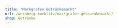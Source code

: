 ```yaml
---
title: "Markgrafen Getränkemarkt"
url: /wernberg-koeblitz/markgrafen-getraenkemarkt/
shop: Getränke
---
```

